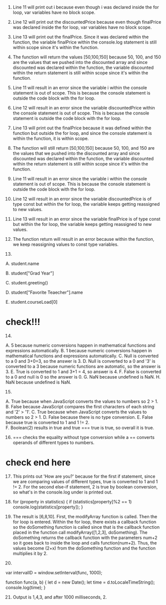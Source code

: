 1. Line 11 will print out i because even though i was declared inside the for loop, var variables have no block scope. 

2. Line 12 will print out the discountedPrice because even though finalPrice was declared inside the for loop, var variables have no block scope.

3. Line 13 will print out the finalPrice. Since it was declared within the function, the variable finalPrice within the console.log statement is still within scope since it's within the function.  

4. The function will return the values [50,100,150] because 50, 100, and 150 are the values that we pushed into the discounted array and since discounted was declared within the function, the variable discounted within the return statement is still within scope since it's within the function.

5. Line 11 will result in an error since the variable i within the console statement is out of scope. This is because the console statement is outside the code block with the for loop.

6. Line 12 will result in an error since the variable discountedPrice within the console statement is out of scope. This is because the console statement is outside the code block with the for loop.

7. Line 13 will print out the finalPrice because it was defined within the function but outside the for loop, and since the console statement is within the function, it is within scope. 

8. The function will still return [50,100,150] because 50, 100, and 150 are the values that we pushed into the discounted array and since discounted was declared within the function, the variable discounted within the return statement is still within scope since it's within the function.

9. Line 11 will result in an error since the variable i within the console statement is out of scope. This is because the console statement is outside the code block with the for loop.

10. Line 12 will result in an error since the variable discountedPrice is of type const but within the for loop, the variable keeps getting reassigned to new values. 

11. Line 13 will result in an error since the variable finalPrice is of type const but within the for loop, the variable keeps getting reassigned to new values. 

12. The function return will result in an error because within the function, we keep reassigning values to const type variables.

13.
A. student.name

B. student["Grad Year"]

C. student.greeting()

D. student["Favorite Teaecher"].name

E. student.courseLoad[0]

# check!!! 

14. 
A. 5 because numeric conversions happen in mathematical functions and expressions automatically. 
B. 1 because numeric conversions happen in mathematical functions and expressions automatically. 
C. Null is converted to a 0 and 3+0=3, so the answer is 3. 
D.  Null is converted to a 0 and '3' is converted to a 3 because numeric functions are automatic, so the answer is 3.
E. True is converted to 1 and 3+1 = 4, so answer is 4. 
F. False is converted to a 0 and null is 0 so the answer is 0.
G. NaN because undefined is NaN.
H. NaN because undefined is NaN.

15. 
A. True because when JavaScript converts the values to numbers so 2 > 1. 
B. False because JavaScript compares the first characters of each string and '2' > '1'.
C. True because when JavaScript converts the values to numbers so 2 > 1. 
D. False  because there is no type conversion.
E. False because true is converted to 1 and 1 != 2.  
F. Boolean(2) results in true and true === true is true, so overall it is true. 

16. === checks the equality without type conversion while a == converts operands of different types to numbers. 
# check end here 

17. This prints out 'How are you?' because for the first if statement, since we are comparing values of different types, true is converted to 1 and 1 != 2. For the second else-if statement, 2 is true by boolean conversion, so what's in the console.log under is printed out. 

18. for (property in statistics) {
    if (statistics[property]%2 == 1)
        console.log(statistics[property]);
}

19. The result is [6,8,10]. First, the modifyArray function is called. Then the for loop is entered. Within the for loop, there exists a callback function so the doSomething function is called since that is the callback function placed in the function call modifyArray([1,2,3], doSomething). The doSomething returns the callback function with the parameters num+2 so it goes back to inside the loop and calls function(num+2). Thus, the values become (2+x) from the doSomething function and the function multiplies it by 2.

20. 
var intervalID = window.setInterval(func, 1000);

function func(a, b)
{
 	let d = new Date(); 
    let time = d.toLocaleTimeString();
    console.log(time);
}

21. Output is 1,4,3, and after 1000 milliseconds, 2. 
